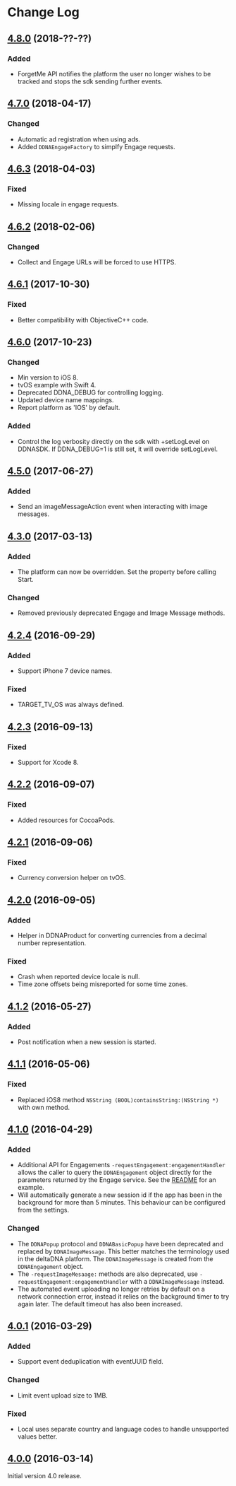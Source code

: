 # Change Log

## [4.8.0](https://github.com/deltaDNA/ios-sdk/releases/tag/4.8.0) (2018-??-??)
### Added
- ForgetMe API notifies the platform the user no longer wishes to be tracked and stops the sdk sending further events.

## [4.7.0](https://github.com/deltaDNA/ios-sdk/releases/tag/4.7.0) (2018-04-17)
### Changed
- Automatic ad registration when using ads.
- Added `DDNAEngageFactory` to simplfy Engage requests.

## [4.6.3](https://github.com/deltaDNA/ios-sdk/releases/tag/4.6.3) (2018-04-03)
### Fixed
- Missing locale in engage requests.

## [4.6.2](https://github.com/deltaDNA/ios-sdk/releases/tag/4.6.2) (2018-02-06)
### Changed
- Collect and Engage URLs will be forced to use HTTPS.

## [4.6.1](https://github.com/deltaDNA/ios-sdk/releases/tag/4.6.1) (2017-10-30)
### Fixed
- Better compatibility with ObjectiveC++ code.

## [4.6.0](https://github.com/deltaDNA/ios-sdk/releases/tag/4.6.0) (2017-10-23)
### Changed
- Min version to iOS 8.
- tvOS example with Swift 4.
- Deprecated DDNA_DEBUG for controlling logging.
- Updated device name mappings.
- Report platform as 'IOS' by default.

### Added
- Control the log verbosity directly on the sdk with +setLogLevel on DDNASDK.  If DDNA_DEBUG=1 is still set, it will override setLogLevel.

## [4.5.0](https://github.com/deltaDNA/ios-sdk/releases/tag/4.5.0) (2017-06-27)
### Added
- Send an imageMessageAction event when interacting with image messages.

## [4.3.0](https://github.com/deltaDNA/ios-sdk/releases/tag/4.3.0) (2017-03-13)
### Added
- The platform can now be overridden.  Set the property before calling Start.

### Changed
- Removed previously deprecated Engage and Image Message methods.

## [4.2.4](https://github.com/deltaDNA/ios-sdk/releases/tag/4.2.4) (2016-09-29)
### Added
- Support iPhone 7 device names.

### Fixed
- TARGET_TV_OS was always defined.

## [4.2.3](https://github.com/deltaDNA/ios-sdk/releases/tag/4.2.3) (2016-09-13)
### Fixed
- Support for Xcode 8.

## [4.2.2](https://github.com/deltaDNA/ios-sdk/releases/tag/4.2.2) (2016-09-07)
### Fixed
- Added resources for CocoaPods.

## [4.2.1](https://github.com/deltaDNA/ios-sdk/releases/tag/4.2.1) (2016-09-06)
### Fixed
- Currency conversion helper on tvOS.

## [4.2.0](https://github.com/deltaDNA/ios-sdk/releases/tag/4.2.0) (2016-09-05)
### Added
- Helper in DDNAProduct for converting currencies from a decimal number representation.

### Fixed
- Crash when reported device locale is null.
- Time zone offsets being misreported for some time zones.

## [4.1.2](https://github.com/deltaDNA/ios-sdk/releases/tag/4.1.2) (2016-05-27)
### Added
- Post notification when a new session is started.

## [4.1.1](https://github.com/deltaDNA/ios-sdk/releases/tag/4.1.1) (2016-05-06)
### Fixed
- Replaced iOS8 method `NSString (BOOL)containsString:(NSString *)` with own method.

## [4.1.0](https://github.com/deltaDNA/ios-sdk/releases/tag/4.1.0) (2016-04-29)
### Added
- Additional API for Engagements `-requestEngagement:engagementHandler` allows the caller to query the `DDNAEngagement` object directly for the parameters returned by the Engage service.  See the [README](README.md) for an example.
- Will automatically generate a new session id if the app has been in the background for more than 5 minutes.  This behaviour can be configured from the settings.

### Changed
- The `DDNAPopup` protocol and `DDNABasicPopup` have been deprecated and replaced by `DDNAImageMessage`.  This better matches the terminology used in the deltaDNA platform. The `DDNAImageMessage` is created from the `DDNAEngagement` object.
- The `-requestImageMesaage:` methods are also deprecated, use `-requestEngagement:engagementHandler` with a `DDNAImageMessage` instead.
- The automated event uploading no longer retries by default on a network connection error, instead it relies on the background timer to try again later.  The default timeout has also been increased.

## [4.0.1](https://github.com/deltaDNA/ios-sdk/releases/tag/4.0.1) (2016-03-29)
### Added
- Support event deduplication with eventUUID field.

### Changed
- Limit event upload size to 1MB.

### Fixed
- Local uses separate country and language codes to handle unsupported values better.

## [4.0.0](https://github.com/deltaDNA/ios-sdk/releases/tag/4.0.0) (2016-03-14)
Initial version 4.0 release.
